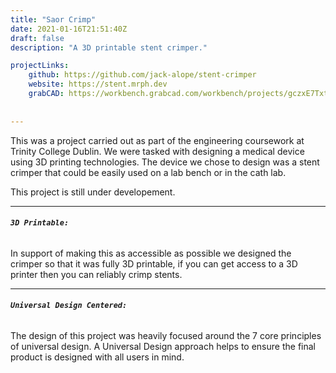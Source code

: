 ```yaml
---
title: "Saor Crimp"
date: 2021-01-16T21:51:40Z
draft: false
description: "A 3D printable stent crimper."

projectLinks:
    github: https://github.com/jack-alope/stent-crimper
    website: https://stent.mrph.dev
    grabCAD: https://workbench.grabcad.com/workbench/projects/gczxE7TxtK6jcS_cIoqlAx5RmFMq-9-dishU6gWK4a8n9C#/space/gcJJn8vHDlt-UJpPIm3_vhA8O9GkYNyB45jPowQzTYEzIH
    
    
---
```


This was a project carried out as part of the engineering coursework
at Trinity College Dublin. We were tasked with designing a medical
device using 3D printing technologies. The device we chose to design was a stent
crimper that could be easily used on a lab bench or in the cath
lab. 

This project is still under developement.
___  
###### **``3D Printable:``**

In support of making this as accessible as possible we
designed the crimper so that it was fully 3D printable, if you can get
access to a 3D printer then you can reliably crimp stents. 

___  
###### **``Universal Design Centered:``**

The design of this project was heavily focused around the 7 core principles of universal design. A Universal Design approach helps to ensure the final product is designed with all users in mind. 
